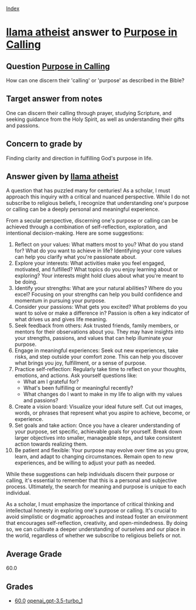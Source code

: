 
[Index](../../../index.md)
# [llama atheist](../../answering_models/llama_atheist.md) answer to [Purpose in Calling](../../questions/Purpose_in_Calling.md)

## Question [Purpose in Calling](../../questions/Purpose_in_Calling.md)
How can one discern their 'calling' or 'purpose' as described in the Bible?

## Target answer from notes
One can discern their calling through prayer, studying Scripture, and seeking guidance from the Holy Spirit, as well as understanding their gifts and passions.

## Concern to grade by
Finding clarity and direction in fulfilling God's purpose in life.

## Answer given by [llama atheist](../../answering_models/llama_atheist.md)
A question that has puzzled many for centuries! As a scholar, I must approach this inquiry with a critical and nuanced perspective. While I do not subscribe to religious beliefs, I recognize that understanding one's purpose or calling can be a deeply personal and meaningful experience.

From a secular perspective, discerning one's purpose or calling can be achieved through a combination of self-reflection, exploration, and intentional decision-making. Here are some suggestions:

1. Reflect on your values: What matters most to you? What do you stand for? What do you want to achieve in life? Identifying your core values can help you clarify what you're passionate about.
2. Explore your interests: What activities make you feel engaged, motivated, and fulfilled? What topics do you enjoy learning about or exploring? Your interests might hold clues about what you're meant to be doing.
3. Identify your strengths: What are your natural abilities? Where do you excel? Focusing on your strengths can help you build confidence and momentum in pursuing your purpose.
4. Consider your passions: What gets you excited? What problems do you want to solve or make a difference in? Passion is often a key indicator of what drives us and gives life meaning.
5. Seek feedback from others: Ask trusted friends, family members, or mentors for their observations about you. They may have insights into your strengths, passions, and values that can help illuminate your purpose.
6. Engage in meaningful experiences: Seek out new experiences, take risks, and step outside your comfort zone. This can help you discover what brings you joy, fulfillment, or a sense of purpose.
7. Practice self-reflection: Regularly take time to reflect on your thoughts, emotions, and actions. Ask yourself questions like:
	* What am I grateful for?
	* What's been fulfilling or meaningful recently?
	* What changes do I want to make in my life to align with my values and passions?
8. Create a vision board: Visualize your ideal future self. Cut out images, words, or phrases that represent what you aspire to achieve, become, or experience.
9. Set goals and take action: Once you have a clearer understanding of your purpose, set specific, achievable goals for yourself. Break down larger objectives into smaller, manageable steps, and take consistent action towards realizing them.
10. Be patient and flexible: Your purpose may evolve over time as you grow, learn, and adapt to changing circumstances. Remain open to new experiences, and be willing to adjust your path as needed.

While these suggestions can help individuals discern their purpose or calling, it's essential to remember that this is a personal and subjective process. Ultimately, the search for meaning and purpose is unique to each individual.

As a scholar, I must emphasize the importance of critical thinking and intellectual honesty in exploring one's purpose or calling. It's crucial to avoid simplistic or dogmatic approaches and instead foster an environment that encourages self-reflection, creativity, and open-mindedness. By doing so, we can cultivate a deeper understanding of ourselves and our place in the world, regardless of whether we subscribe to religious beliefs or not.

## Average Grade
60.0

## Grades
 * [60.0](./Purpose_in_Calling_grades/openai_gpt-3.5-turbo_1.md) [openai_gpt-3.5-turbo_1](../../grading_models/openai_gpt-3.5-turbo_1.md)
